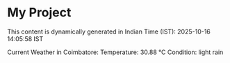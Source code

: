 # My Project

This content is dynamically generated in Indian Time (IST): 2025-10-16 14:05:58 IST


Current Weather in Coimbatore:
Temperature: 30.88 °C
Condition: light rain

